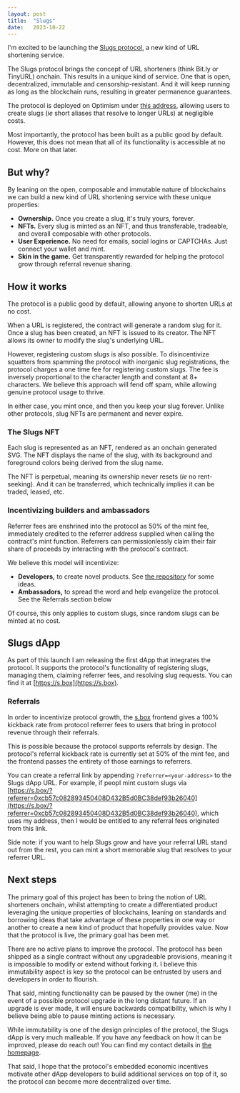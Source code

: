```yaml
---
layout: post
title:  "Slugs"
date:   2023-10-22
---
```


I'm excited to be launching the [Slugs protocol](https://github.com/bernatfp/slugs-protocol), a new kind of URL shortening service.

The Slugs protocol brings the concept of URL shorteners (think Bit.ly or TinyURL) onchain. This results in a unique kind of service. One that is open, decentralized, immutable and censorship-resistant. And it will keep running as long as the blockchain runs, resulting in greater permanence guarantees.

The protocol is deployed on Optimism under [this address](https://optimistic.etherscan.io/address/0x48fbf0b7e6bdaa9d7452feb34507b2bddb148e54), allowing users to create slugs (*ie* short aliases that resolve to longer URLs) at negligible costs.

Most importantly, the protocol has been built as a public good by default. However, this does not mean that all of its functionality is accessible at no cost. More on that later.

## But why?

By leaning on the open, composable and immutable nature of blockchains we can build a new kind of URL shortening service with these unique properties:

- **Ownership.** Once you create a slug, it's truly yours, forever.
- **NFTs.** Every slug is minted as an NFT, and thus transferable, tradeable, and overall composable with other protocols.
- **User Experience.** No need for emails, social logins or CAPTCHAs. Just connect your wallet and mint.
- **Skin in the game.** Get transparently rewarded for helping the protocol grow through referral revenue sharing.

## How it works

The protocol is a public good by default, allowing anyone to shorten URLs at no cost. 

When a URL is registered, the contract will generate a random slug for it. Once a slug has been created, an NFT is issued to its creator. The NFT allows its owner to modify the slug's underlying URL.

However, registering custom slugs is also possible. To disincentivize squatters from spamming the protocol with inorganic slug registrations, the protocol charges a one time fee for registering custom slugs. The fee is inversely proportional to the character length and constant at 8+ characters. We believe this approach will fend off spam, while allowing genuine protocol usage to thrive.

In either case, you mint once, and then you keep your slug forever. Unlike other protocols, slug NFTs are permanent and never expire.

### The Slugs NFT

Each slug is represented as an NFT, rendered as an onchain generated SVG. The NFT displays the name of the slug, with its background and foreground colors being derived from the slug name.

The NFT is perpetual, meaning its ownership never resets (*ie* no rent-seeking). And it can be transferred, which technically implies it can be traded, leased, etc.

### Incentivizing builders and ambassadors

Referrer fees are enshrined into the protocol as 50% of the mint fee, immediately credited to the referrer address supplied when calling the contract's mint function. Referrers can permissionlessly claim their fair share of proceeds by interacting with the protocol's contract. 

We believe this model will incentivize:

- **Developers,** to create novel products. See [the repository](https://github.com/bernatfp/slugs-protocol#description) for some ideas. 
- **Ambassadors,** to spread the word and help evangelize the protocol. See the Referrals section below

Of course, this only applies to custom slugs, since random slugs can be minted at no cost.

## Slugs dApp

As part of this launch I am releasing the first dApp that integrates the protocol. It supports the protocol's functionality of registering slugs, managing them, claiming referrer fees, and resolving slug requests. You can find it at [https://s.box](https://s.box).

### Referrals

In order to incentivize protocol growth, the [s.box](https://s.box) frontend gives a 100% kickback rate from protocol referrer fees to users that bring in protocol revenue through their referrals. 

This is possible because the protocol supports referrals by design. The protocol's referral kickback rate is currently set at 50% of the mint fee, and the frontend passes the entirety of those earnings to referrers.

You can create a referral link by appending `?referrer=<your-address>` to the Slugs dApp URL. For example, if peopl mint custom slugs via [https://s.box/?referrer=0xcb57c082893450408D432B5d0BC38def93b26040](https://s.box/?referrer=0xcb57c082893450408D432B5d0BC38def93b26040), which uses my address, then I would be entitled to any referral fees originated from this link.

Side note: if you want to help Slugs grow and have your referral URL stand out from the rest, you can mint a short memorable slug that resolves to your referrer URL.

## Next steps

The primary goal of this project has been to bring the notion of URL shorteners onchain, whilst attempting to create a differentiated product leveraging the unique properties of blockchains, leaning on standards and borrowing ideas that take advantage of these properties in one way or another to create a new kind of product that hopefully provides value. Now that the protocol is live, the primary goal has been met.

There are no active plans to improve the protocol. The protocol has been shipped as a single contract without any upgradeable provisions, meaning it is impossible to modify or extend without forking it. I believe this immutability aspect is key so the protocol can be entrusted by users and developers in order to flourish. 

That said, minting functionality can be paused by the owner (me) in the event of a possible protocol upgrade in the long distant future. If an upgrade is ever made, it will ensure backwards compatibility, which is why I believe being able to pause minting actions is necessary.

While immutability is one of the design principles of the protocol, the Slugs dApp is very much malleable. If you have any feedback on how it can be improved, please do reach out! You can find my contact details in [the homepage](/). 

That said, I hope that the protocol's embedded economic incentives motivate other dApp developers to build additional services on top of it, so the protocol can become more decentralized over time.